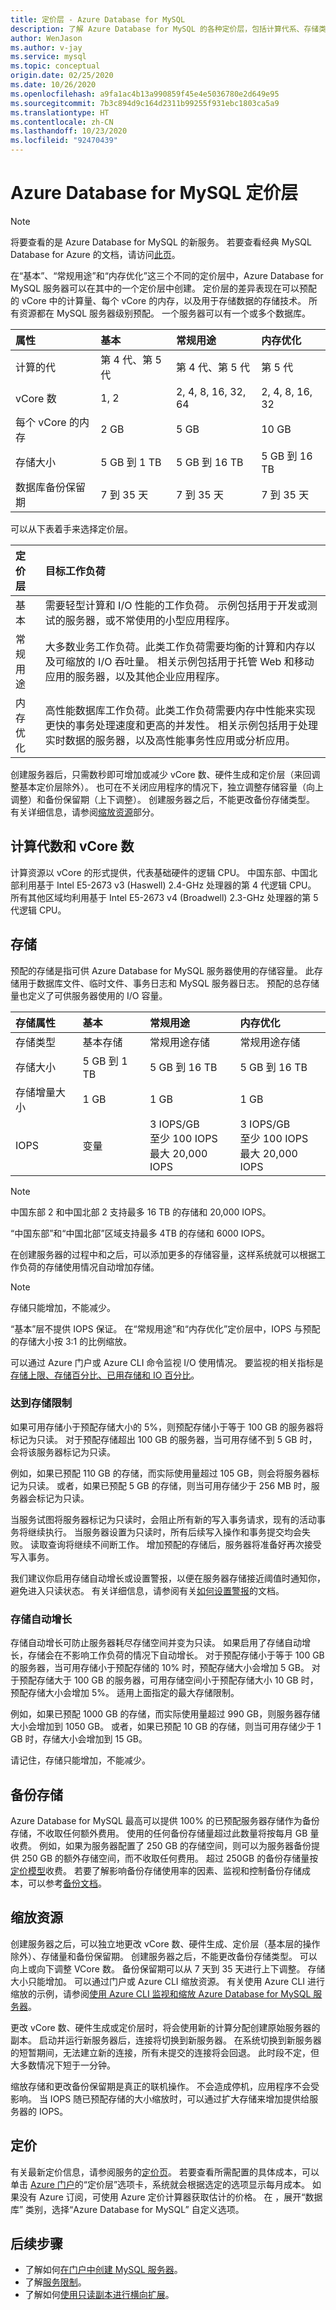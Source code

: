 ```yaml
---
title: 定价层 - Azure Database for MySQL
description: 了解 Azure Database for MySQL 的各种定价层，包括计算代系、存储类型、存储大小、vCore 数、内存和备份保留期。
author: WenJason
ms.author: v-jay
ms.service: mysql
ms.topic: conceptual
origin.date: 02/25/2020
ms.date: 10/26/2020
ms.openlocfilehash: a9fa1ac4b13a990859f45e4e5036780e2d649e95
ms.sourcegitcommit: 7b3c894d9c164d2311b99255f931ebc1803ca5a9
ms.translationtype: HT
ms.contentlocale: zh-CN
ms.lasthandoff: 10/23/2020
ms.locfileid: "92470439"
---
```

# <a name="azure-database-for-mysql-pricing-tiers"></a>Azure Database for MySQL 定价层

> [!NOTE]
> 将要查看的是 Azure Database for MySQL 的新服务。 若要查看经典 MySQL Database for Azure 的文档，请访问[此页](https://docs.azure.cn/zh-cn/mysql-database-on-azure/)。

在“基本”、“常规用途”和“内存优化”这三个不同的定价层中，Azure Database for MySQL 服务器可以在其中的一个定价层中创建。 定价层的差异表现在可以预配的 vCore 中的计算量、每个 vCore 的内存，以及用于存储数据的存储技术。 所有资源都在 MySQL 服务器级别预配。 一个服务器可以有一个或多个数据库。

| 属性   | **基本** | **常规用途** | **内存优化** |
|:---|:----------|:--------------------|:---------------------|
| 计算的代 | 第 4 代、第 5 代 | 第 4 代、第 5 代 | 第 5 代 |
| vCore 数 | 1, 2 | 2, 4, 8, 16, 32, 64 |2, 4, 8, 16, 32 |
| 每个 vCore 的内存 | 2 GB | 5 GB | 10 GB |
| 存储大小 | 5 GB 到 1 TB | 5 GB 到 16 TB | 5 GB 到 16 TB |
| 数据库备份保留期 | 7 到 35 天 | 7 到 35 天 | 7 到 35 天 |

可以从下表着手来选择定价层。

| 定价层 | 目标工作负荷 |
|:-------------|:-----------------|
| 基本 | 需要轻型计算和 I/O 性能的工作负荷。 示例包括用于开发或测试的服务器，或不常使用的小型应用程序。 |
| 常规用途 | 大多数业务工作负荷。此类工作负荷需要均衡的计算和内存以及可缩放的 I/O 吞吐量。 相关示例包括用于托管 Web 和移动应用的服务器，以及其他企业应用程序。|
| 内存优化 | 高性能数据库工作负荷。此类工作负荷需要内存中性能来实现更快的事务处理速度和更高的并发性。 相关示例包括用于处理实时数据的服务器，以及高性能事务性应用或分析应用。|

创建服务器后，只需数秒即可增加或减少 vCore 数、硬件生成和定价层（来回调整基本定价层除外）。 也可在不关闭应用程序的情况下，独立调整存储容量（向上调整）和备份保留期（上下调整）。 创建服务器之后，不能更改备份存储类型。 有关详细信息，请参阅[缩放资源](#scale-resources)部分。

## <a name="compute-generations-and-vcores"></a>计算代数和 vCore 数

计算资源以 vCore 的形式提供，代表基础硬件的逻辑 CPU。 中国东部、中国北部利用基于 Intel E5-2673 v3 (Haswell) 2.4-GHz 处理器的第 4 代逻辑 CPU。 所有其他区域均利用基于 Intel E5-2673 v4 (Broadwell) 2.3-GHz 处理器的第 5 代逻辑 CPU。

## <a name="storage"></a>存储

预配的存储是指可供 Azure Database for MySQL 服务器使用的存储容量。 此存储用于数据库文件、临时文件、事务日志和 MySQL 服务器日志。 预配的总存储量也定义了可供服务器使用的 I/O 容量。

| 存储属性   | 基本 | 常规用途 | 内存优化 |
|:---|:----------|:--------------------|:---------------------|
| 存储类型 | 基本存储 | 常规用途存储 | 常规用途存储 |
| 存储大小 | 5 GB 到 1 TB | 5 GB 到 16 TB | 5 GB 到 16 TB |
| 存储增量大小 | 1 GB | 1 GB | 1 GB |
| IOPS | 变量 |3 IOPS/GB<br/>至少 100 IOPS<br/>最大 20,000 IOPS | 3 IOPS/GB<br/>至少 100 IOPS<br/>最大 20,000 IOPS |

> [!NOTE]
> 中国东部 2 和中国北部 2 支持最多 16 TB 的存储和 20,000 IOPS。
>
> “中国东部”和“中国北部”区域支持最多 4TB 的存储和 6000 IOPS。
>

在创建服务器的过程中和之后，可以添加更多的存储容量，这样系统就可以根据工作负荷的存储使用情况自动增加存储。 

>[!NOTE]
> 存储只能增加，不能减少。

“基本”层不提供 IOPS 保证。 在“常规用途”和“内存优化”定价层中，IOPS 与预配的存储大小按 3:1 的比例缩放。

可以通过 Azure 门户或 Azure CLI 命令监视 I/O 使用情况。 要监视的相关指标是[存储上限、存储百分比、已用存储和 IO 百分比](concepts-monitoring.md)。

### <a name="reaching-the-storage-limit"></a>达到存储限制

如果可用存储小于预配存储大小的 5%，则预配存储小于等于 100 GB 的服务器将标记为只读。 对于预配存储超出 100 GB 的服务器，当可用存储不到 5 GB 时，会将该服务器标记为只读。

例如，如果已预配 110 GB 的存储，而实际使用量超过 105 GB，则会将服务器标记为只读。 或者，如果已预配 5 GB 的存储，则当可用存储少于 256 MB 时，服务器会标记为只读。

当服务试图将服务器标记为只读时，会阻止所有新的写入事务请求，现有的活动事务将继续执行。 当服务器设置为只读时，所有后续写入操作和事务提交均会失败。 读取查询将继续不间断工作。 增加预配的存储后，服务器将准备好再次接受写入事务。

我们建议你启用存储自动增长或设置警报，以便在服务器存储接近阈值时通知你，避免进入只读状态。 有关详细信息，请参阅有关[如何设置警报](howto-alert-on-metric.md)的文档。

### <a name="storage-auto-grow"></a>存储自动增长

存储自动增长可防止服务器耗尽存储空间并变为只读。 如果启用了存储自动增长，存储会在不影响工作负荷的情况下自动增长。 对于预配存储小于等于 100 GB 的服务器，当可用存储小于预配存储的 10% 时，预配存储大小会增加 5 GB。 对于预配存储大于 100 GB 的服务器，可用存储空间小于预配存储大小 10 GB 时，预配存储大小会增加 5%。 适用上面指定的最大存储限制。

例如，如果已预配 1000 GB 的存储，而实际使用量超过 990 GB，则服务器存储大小会增加到 1050 GB。 或者，如果已预配 10 GB 的存储，则当可用存储少于 1 GB 时，存储大小会增加到 15 GB。

请记住，存储只能增加，不能减少。

## <a name="backup-storage"></a>备份存储 

Azure Database for MySQL 最高可以提供 100% 的已预配服务器存储作为备份存储，不收取任何额外费用。 使用的任何备份存储量超过此数量将按每月 GB 量收费。 例如，如果为服务器配置了 250 GB 的存储空间，则可以为服务器备份提供 250 GB 的额外存储空间，而不收取任何费用。 超过 250GB 的备份存储量按[定价模型](https://azure.cn/pricing/details/mysql/)收费。 若要了解影响备份存储使用率的因素、监视和控制备份存储成本，可以参考[备份文档](concepts-backup.md)。

## <a name="scale-resources"></a>缩放资源

创建服务器之后，可以独立地更改 vCore 数、硬件生成、定价层（基本层的操作除外）、存储量和备份保留期。 创建服务器之后，不能更改备份存储类型。 可以向上或向下调整 VCore 数。 备份保留期可以从 7 天到 35 天进行上下调整。 存储大小只能增加。 可以通过门户或 Azure CLI 缩放资源。 有关使用 Azure CLI 进行缩放的示例，请参阅[使用 Azure CLI 监视和缩放 Azure Database for MySQL 服务器](scripts/sample-scale-server.md)。

更改 vCore 数、硬件生成或定价层时，将会使用新的计算分配创建原始服务器的副本。 启动并运行新服务器后，连接将切换到新服务器。 在系统切换到新服务器的短暂期间，无法建立新的连接，所有未提交的连接将会回退。 此时段不定，但大多数情况下短于一分钟。

缩放存储和更改备份保留期是真正的联机操作。 不会造成停机，应用程序不会受影响。 当 IOPS 随已预配存储的大小缩放时，可以通过扩大存储来增加提供给服务器的 IOPS。

## <a name="pricing"></a>定价

有关最新定价信息，请参阅服务的[定价页](https://www.azure.cn/pricing/details/mysql/)。 若要查看所需配置的具体成本，可以单击 [Azure 门户](https://portal.azure.cn/#create/Microsoft.MySQLServer)的“定价层”选项卡，系统就会根据选定的选项显示每月成本。 如果没有 Azure 订阅，可使用 Azure 定价计算器获取估计的价格。 在  ，展开“数据库”  类别，选择“Azure Database for MySQL”  自定义选项。

## <a name="next-steps"></a>后续步骤

- 了解如何[在门户中创建 MySQL 服务器](howto-create-manage-server-portal.md)。
- 了解[服务限制](concepts-limits.md)。
- 了解如何[使用只读副本进行横向扩展](howto-read-replicas-portal.md)。
